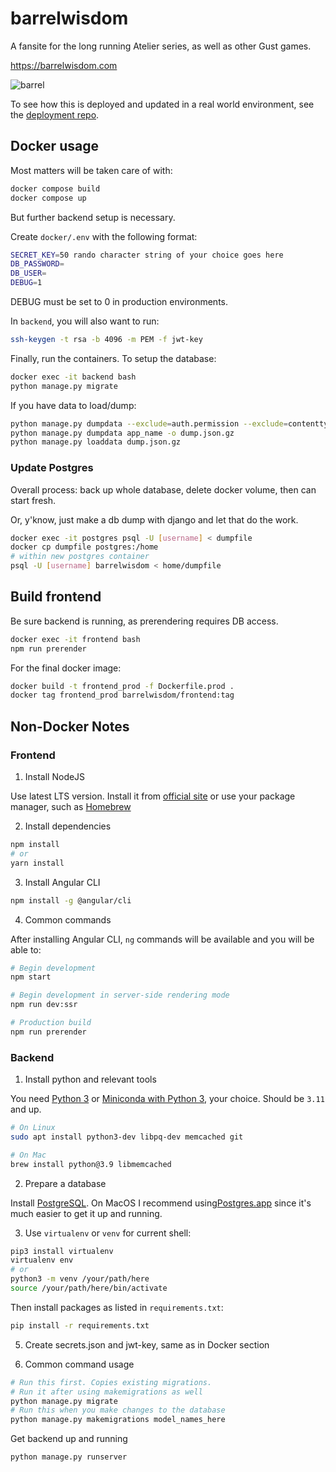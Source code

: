# barrelwisdom
A fansite for the long running Atelier series, as well as other Gust games.

https://barrelwisdom.com

![barrel](https://barrelwisdom.com/media/main/barrelwisdom.svg)

To see how this is deployed and updated in a real world environment, see the [deployment repo](https://github.com/CatClawed/barrelwisdom_deployment/).

## Docker usage

Most matters will be taken care of with:

```bash
docker compose build
docker compose up
```

But further backend setup is necessary.

Create `docker/.env` with the following format:

```bash
SECRET_KEY=50 rando character string of your choice goes here
DB_PASSWORD=
DB_USER=
DEBUG=1
```

DEBUG must be set to 0 in production environments.

In `backend`, you will also want to run:

```bash
ssh-keygen -t rsa -b 4096 -m PEM -f jwt-key
```

Finally, run the containers. To setup the database:

```bash
docker exec -it backend bash
python manage.py migrate
```

If you have data to load/dump:

```bash
python manage.py dumpdata --exclude=auth.permission --exclude=contenttypes --exclude=authtoken -o dump.json.gz
python manage.py dumpdata app_name -o dump.json.gz
python manage.py loaddata dump.json.gz
```

### Update Postgres

Overall process: back up whole database, delete docker volume, then can start fresh.

Or, y'know, just make a db dump with django and let that do the work.

```bash
docker exec -it postgres psql -U [username] < dumpfile
docker cp dumpfile postgres:/home
# within new postgres container
psql -U [username] barrelwisdom < home/dumpfile
```

## Build frontend

Be sure backend is running, as prerendering requires DB access.

```bash
docker exec -it frontend bash
npm run prerender
```

For the final docker image:

```bash
docker build -t frontend_prod -f Dockerfile.prod .
docker tag frontend_prod barrelwisdom/frontend:tag
```

## Non-Docker Notes

### Frontend

1. Install NodeJS

Use latest LTS version. Install it from [official site](https://nodejs.org/en/) or use your package manager, such as [Homebrew](https://brew.sh/)

2. Install dependencies

```bash
npm install
# or
yarn install
```

3. Install Angular CLI

```bash
npm install -g @angular/cli
```

4. Common commands

After installing Angular CLI, `ng` commands will be available and you will be able to:

```bash
# Begin development
npm start

# Begin development in server-side rendering mode
npm run dev:ssr

# Production build
npm run prerender
```

### Backend

1. Install python and relevant tools

You need [Python 3](https://www.python.org/downloads/) or [Miniconda with Python 3](https://docs.conda.io/en/latest/miniconda.html), your choice. Should be `3.11` and up.

```bash
# On Linux
sudo apt install python3-dev libpq-dev memcached git

# On Mac
brew install python@3.9 libmemcached
```

2. Prepare a database

Install [PostgreSQL](https://www.postgresql.org/download/). On MacOS I recommend using[Postgres.app](https://postgresapp.com/) since it's much easier to get it up and running.

3. Use `virtualenv` or `venv` for current shell:

```bash
pip3 install virtualenv
virtualenv env
# or
python3 -m venv /your/path/here
source /your/path/here/bin/activate
```

Then install packages as listed in `requirements.txt`:

```bash
pip install -r requirements.txt
```

5. Create secrets.json and jwt-key, same as in Docker section

6. Common command usage

```bash
# Run this first. Copies existing migrations.
# Run it after using makemigrations as well
python manage.py migrate
# Run this when you make changes to the database
python manage.py makemigrations model_names_here
```

Get backend up and running

```bash
python manage.py runserver
```